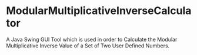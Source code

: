 # ModularMultiplicativeInverseCalculator
A Java Swing GUI Tool which is used in order to Calculate the Modular Multiplicative Inverse Value of a Set of Two User Defined Numbers.
